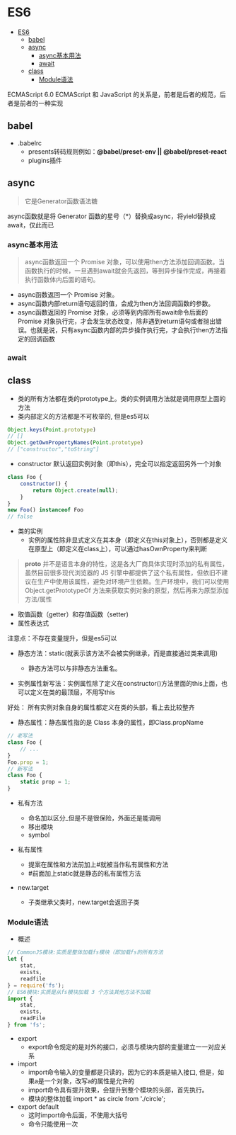 # ES6

- [ES6](#es6)
  - [babel](#babel)
  - [async](#async)
    - [async基本用法](#async基本用法)
    - [await](#await)
  - [class](#class)
    - [Module语法](#module语法)

ECMAScript 6.0
ECMAScript 和 JavaScript 的关系是，前者是后者的规范，后者是前者的一种实现

## babel

* .babelrc
  + presents转码规则例如：**@babel/preset-env || @babel/preset-react**
  + plugins插件

## async

> 它是Generator函数语法糖

async函数就是将 Generator 函数的星号（*）替换成async，将yield替换成await，仅此而已

### async基本用法

> async函数返回一个 Promise 对象，可以使用then方法添加回调函数。当函数执行的时候，一旦遇到await就会先返回，等到异步操作完成，再接着执行函数体内后面的语句。

* async函数返回一个 Promise 对象。
* async函数内部return语句返回的值，会成为then方法回调函数的参数。
* async函数返回的 Promise 对象，必须等到内部所有await命令后面的 Promise 对象执行完，才会发生状态改变，除非遇到return语句或者抛出错误。也就是说，只有async函数内部的异步操作执行完，才会执行then方法指定的回调函数

### await

## class

* 类的所有方法都在类的prototype上。类的实例调用方法就是调用原型上面的方法
* 类内部定义的方法都是不可枚举的, 但是es5可以

``` js
Object.keys(Point.prototype)
// []
Object.getOwnPropertyNames(Point.prototype)
// ["constructor","toString"]
```

* constructor 默认返回实例对象（即this），完全可以指定返回另外一个对象

``` js
class Foo {
    constructor() {
        return Object.create(null);
    }
}
new Foo() instanceof Foo
// false
```

* 类的实例
    - 实例的属性除非显式定义在其本身（即定义在this对象上），否则都是定义在原型上（即定义在class上），可以通过hasOwnProperty来判断

> __proto__ 并不是语言本身的特性，这是各大厂商具体实现时添加的私有属性，虽然目前很多现代浏览器的 JS 引擎中都提供了这个私有属性，但依旧不建议在生产中使用该属性，避免对环境产生依赖。生产环境中，我们可以使用 Object.getPrototypeOf 方法来获取实例对象的原型，然后再来为原型添加方法/属性

* 取值函数（getter）和存值函数（setter)
* 属性表达式

注意点：不存在变量提升，但是es5可以

* 静态方法：static(就表示该方法不会被实例继承，而是直接通过类来调用)
    - 静态方法可以与非静态方法重名。

* 实例属性新写法：实例属性除了定义在constructor()方法里面的this上面，也可以定义在类的最顶层，不用写this

好处： 所有实例对象自身的属性都定义在类的头部，看上去比较整齐

* 静态属性：静态属性指的是 Class 本身的属性，即Class.propName

``` js
// 老写法
class Foo {
    // ...
}
Foo.prop = 1;
// 新写法
class Foo {
    static prop = 1;
}
```

* 私有方法
    - 命名加以区分_但是不是很保险，外面还是能调用
    - 移出模块
    - symbol
* 私有属性
    - 提案在属性和方法前加上#就被当作私有属性和方法
    - #前面加上static就是静态的私有属性方法

* new.target
    - 子类继承父类时，new.target会返回子类

  

### Module语法

* 概述

``` js
// CommonJS模块:实质是整体加载fs模块（即加载fs的所有方法
let {
    stat,
    exists,
    readfile
} = require('fs');
// ES6模块:实质是从fs模块加载 3 个方法其他方法不加载
import {
    stat,
    exists,
    readFile
} from 'fs';
```

* export
  + export命令规定的是对外的接口，必须与模块内部的变量建立一一对应关系
* import
  + import命令输入的变量都是只读的，因为它的本质是输入接口, 但是，如果a是一个对象，改写a的属性是允许的
  + import命令具有提升效果，会提升到整个模块的头部，首先执行。
  + 模块的整体加载 import * as circle from './circle'; 
* export default
  + 这时import命令后面，不使用大括号
  + 命令只能使用一次
